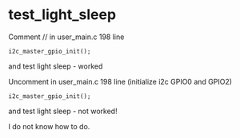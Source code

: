 # test_light_sleep

Comment // in user_main.c 198 line

    i2c_master_gpio_init();

and test light sleep - worked

Uncomment in user_main.c 198 line (initialize i2c GPIO0 and GPIO2)

    i2c_master_gpio_init();
    
and test light sleep - not worked!

I do not know how to do.
